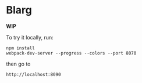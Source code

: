 Blarg
================

**WIP**

To try it locally, run:

```
npm install
webpack-dev-server --progress --colors --port 8070
```
then go to
```
http://localhost:8090
```